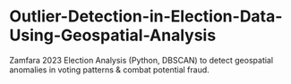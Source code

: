# Outlier-Detection-in-Election-Data-Using-Geospatial-Analysis
Zamfara 2023 Election Analysis (Python, DBSCAN) to detect geospatial anomalies in voting patterns &amp; combat potential fraud. 
